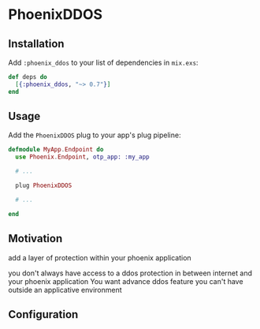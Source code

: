 # PhoenixDDOS


## Installation

Add `:phoenix_ddos` to your list of dependencies in `mix.exs`:

```elixir
def deps do
  [{:phoenix_ddos, "~> 0.7"}]
end
```

## Usage

Add the `PhoenixDDOS` plug to your app's plug pipeline:

```elixir
defmodule MyApp.Endpoint do
  use Phoenix.Endpoint, otp_app: :my_app

  # ...

  plug PhoenixDDOS

  # ...

end
```


## Motivation

add a layer of protection within your phoenix application

you don't always have access to a ddos protection in between internet and your phoenix application
You want advance ddos feature you can't have outside an applicative environment


## Configuration
